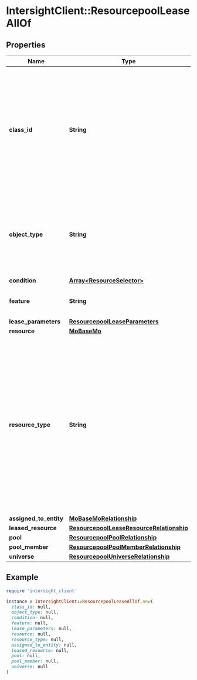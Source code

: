 # IntersightClient::ResourcepoolLeaseAllOf

## Properties

| Name | Type | Description | Notes |
| ---- | ---- | ----------- | ----- |
| **class_id** | **String** | The fully-qualified name of the instantiated, concrete type. This property is used as a discriminator to identify the type of the payload when marshaling and unmarshaling data. | [default to &#39;resourcepool.Lease&#39;] |
| **object_type** | **String** | The fully-qualified name of the instantiated, concrete type. The value should be the same as the &#39;ClassId&#39; property. | [default to &#39;resourcepool.Lease&#39;] |
| **condition** | [**Array&lt;ResourceSelector&gt;**](ResourceSelector.md) |  | [optional] |
| **feature** | **String** | Lease opertion applied for the feature. | [optional] |
| **lease_parameters** | [**ResourcepoolLeaseParameters**](ResourcepoolLeaseParameters.md) |  | [optional] |
| **resource** | [**MoBaseMo**](MoBaseMo.md) |  | [optional] |
| **resource_type** | **String** | The type of the resource present in the pool, example &#39;server&#39; its combination of RackUnit and Blade. * &#x60;None&#x60; - The resource cannot consider for Resource Pool. * &#x60;Server&#x60; - Resource Pool holds the server kind of resources, example - RackServer, Blade. | [optional][default to &#39;None&#39;] |
| **assigned_to_entity** | [**MoBaseMoRelationship**](MoBaseMoRelationship.md) |  | [optional] |
| **leased_resource** | [**ResourcepoolLeaseResourceRelationship**](ResourcepoolLeaseResourceRelationship.md) |  | [optional] |
| **pool** | [**ResourcepoolPoolRelationship**](ResourcepoolPoolRelationship.md) |  | [optional] |
| **pool_member** | [**ResourcepoolPoolMemberRelationship**](ResourcepoolPoolMemberRelationship.md) |  | [optional] |
| **universe** | [**ResourcepoolUniverseRelationship**](ResourcepoolUniverseRelationship.md) |  | [optional] |

## Example

```ruby
require 'intersight_client'

instance = IntersightClient::ResourcepoolLeaseAllOf.new(
  class_id: null,
  object_type: null,
  condition: null,
  feature: null,
  lease_parameters: null,
  resource: null,
  resource_type: null,
  assigned_to_entity: null,
  leased_resource: null,
  pool: null,
  pool_member: null,
  universe: null
)
```


